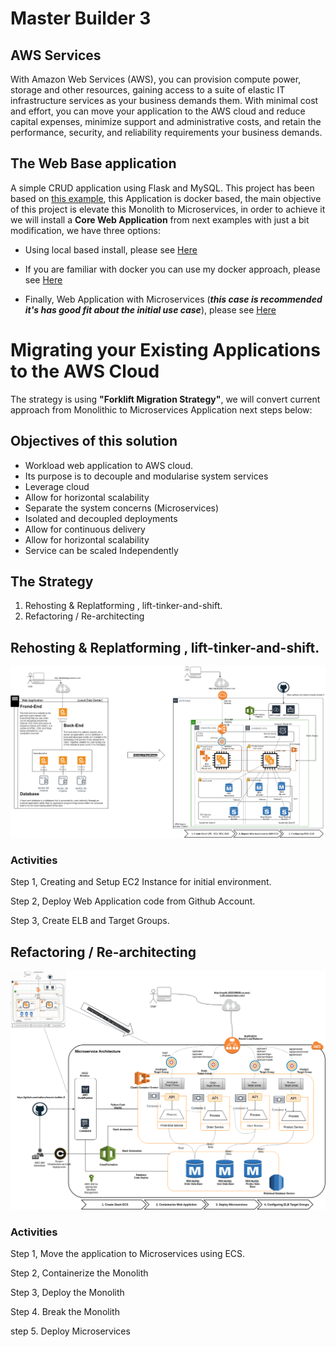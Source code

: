 # Master Builder 3

## AWS Services
With Amazon Web Services (AWS), you can provision compute power, storage and other resources, gaining access to a suite of elastic IT infrastructure services as your business demands them. With minimal cost and effort, you can move your application to the AWS cloud and reduce capital expenses, minimize support and administrative costs, and retain the performance, security, and reliability requirements your business demands.

## The Web Base application
A simple CRUD application using Flask and MySQL. This project has been based  on [this example](https://github.com/muhammadhanif/crud-application-using-flask-and-mysql), this Application is
docker based, the main objective of this project is elevate this Monolith to Microservices, in order to achieve it 
we will install a **Core Web Application** from next examples with just a bit modification,  we have three options:

   - Using local based install, please see [Here](topics/my_local_monolith_install.md)
   
   - If you are familiar with docker you can use my docker approach, please see [Here](docker_approach/my_docker_monolith_install.md)
   
   - Finally, Web Application with Microservices (__*this case is recommended it's has good fit about the initial use case*__), please see [Here](workspace/dev/code-webapp-micro/frontend/Hands-on-Microservices-with-Python)
        
    
# Migrating your Existing Applications to the AWS Cloud

The strategy is using __"Forklift Migration Strategy"__, we will convert current approach from Monolithic to Microservices Application next steps below:

## Objectives of this solution
- Workload web application to AWS cloud.
- Its purpose is to decouple and modularise system services
- Leverage cloud
- Allow for horizontal scalability
- Separate the system concerns (Microservices)
- Isolated and decoupled deployments
- Allow for continuous delivery
- Allow for horizontal scalability
- Service can be scaled Independently
 

## The Strategy

   1. Rehosting & Replatforming , lift-tinker-and-shift.
   2. Refactoring / Re-architecting

## Rehosting & Replatforming , lift-tinker-and-shift.

![Monolithic Application to AWS Cloud][img1]

### Activities

Step 1, Creating and Setup EC2 Instance for initial environment. 

Step 2, Deploy Web Application code from Github Account.

Step 3, Create ELB and Target Groups.

## Refactoring / Re-architecting

![Monolithic Application to Microservices][img2]

### Activities

Step 1, Move the application to Microservices using ECS.

Step 2, Containerize the Monolith

Step 3, Deploy the Monolith

Step 4. Break the Monolith

step 5. Deploy Microservices

[img0]: images/mb3-monolithic-app.png "Monolithic Application"
[img1]: images/mb3-monolithic_app-to-cloud.png "Monolithic Application to Cloud"
[img2]: images/mb3-microservices-app.png "Microservices Application"

